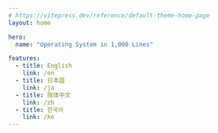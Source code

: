```yaml
---
# https://vitepress.dev/reference/default-theme-home-page
layout: home

hero:
  name: "Operating System in 1,000 Lines"

features:
  - title: English
    link: /en
  - title: 日本語
    link: /ja
  - title: 简体中文
    link: /zh
  - title: 한국어
    link: /ko
---
```


